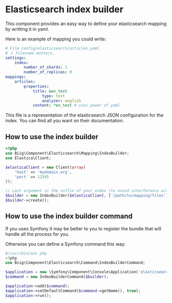 Elasticsearch index builder
===========================

This component provides an easy way to define your elasticsearch mapping by writting it in yaml.

Here is an example of mapping you could write:

```yaml
# File config/elasticsearch/articles.yaml
# ⚠ Filename matters.
settings:
    index:
        number_of_shards: 1
        number_of_replicas: 0
mappings:
    articles:
        properties:
            title: &en_text
                type: text
                analyzer: english
            content: *en_text # uses power of yaml
```

This file is a representation of the elasticsearch JSON configuration for the index. You can find all you want on their
documentation.

How to use the index builder
----------------------------

```php
<?php
use Biig\Component\Elasticsearch\Mapping\IndexBuilder;
use Elastica\Client;

$elasticaClient = new Client(array(
    'host' => 'mydomain.org',
    'port' => 12345
));

// Last argument is the suffix of your index (to avoid interference with the production index while rebuilding)
$builder = new IndexBuilder($elasticaClient, ['/path/to/mapping/files'], '');
$builder->create();
```

How to use the index builder command
------------------------------------

If you uses Symfony it may be better to you to register the bundle that will handle all the process for you.

Otherwise you can define a Symfony command this way:

```php
#!/usr/bin/env php
<?php
use Biig\Component\Elasticsearch\Command\IndexBuilderCommand;

$application = new \Symfony\Component\Console\Application('elasticsearch-builder', '1.0.0');
$command = new IndexBuilderCommand($builder);

$application->add($command);
$application->setDefaultCommand($command->getName(), true);
$application->run();
```
